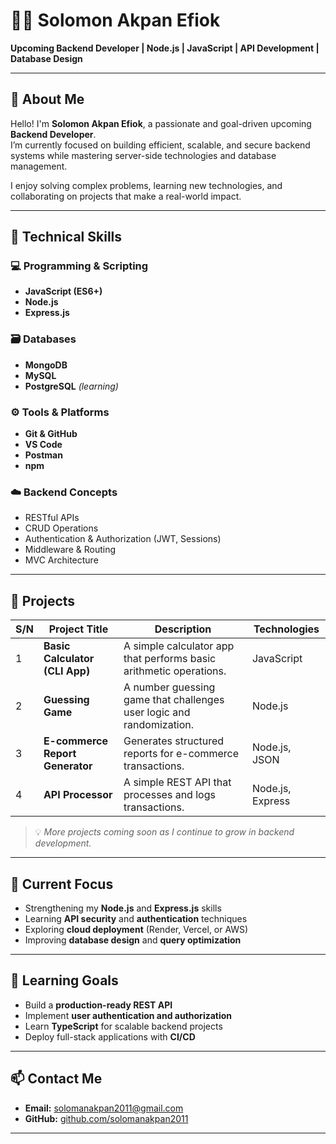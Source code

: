 # 👨‍💻 Solomon Akpan Efiok

**Upcoming Backend Developer | Node.js | JavaScript | API Development | Database Design**

---

## 🚀 About Me

Hello! I'm **Solomon Akpan Efiok**, a passionate and goal-driven upcoming **Backend Developer**.  
I’m currently focused on building efficient, scalable, and secure backend systems while mastering server-side technologies and database management.  

I enjoy solving complex problems, learning new technologies, and collaborating on projects that make a real-world impact.

---

## 🧩 Technical Skills

### 💻 Programming & Scripting
- **JavaScript (ES6+)**
- **Node.js**
- **Express.js**

### 🗃️ Databases
- **MongoDB**
- **MySQL**
- **PostgreSQL** *(learning)*

### ⚙️ Tools & Platforms
- **Git & GitHub**
- **VS Code**
- **Postman**
- **npm**

### ☁️ Backend Concepts
- RESTful APIs  
- CRUD Operations  
- Authentication & Authorization (JWT, Sessions)  
- Middleware & Routing  
- MVC Architecture  

---

## 📂 Projects

| S/N | Project Title | Description | Technologies |
|-----|----------------|--------------|---------------|
| 1 | **Basic Calculator (CLI App)** | A simple calculator app that performs basic arithmetic operations. | JavaScript |
| 2 | **Guessing Game** | A number guessing game that challenges user logic and randomization. | Node.js |
| 3 | **E-commerce Report Generator** | Generates structured reports for e-commerce transactions. | Node.js, JSON |
| 4 | **API Processor** | A simple REST API that processes and logs transactions. | Node.js, Express |

> 💡 *More projects coming soon as I continue to grow in backend development.*

---

## 🎯 Current Focus

- Strengthening my **Node.js** and **Express.js** skills  
- Learning **API security** and **authentication** techniques  
- Exploring **cloud deployment** (Render, Vercel, or AWS)  
- Improving **database design** and **query optimization**

---

## 🧠 Learning Goals

- Build a **production-ready REST API**  
- Implement **user authentication and authorization**  
- Learn **TypeScript** for scalable backend projects  
- Deploy full-stack applications with **CI/CD**

---

## 📫 Contact Me

- **Email:** [solomanakpan2011@gmail.com](mailto:solomanakpan2011@gmail.com)
- **GitHub:** [github.com/solomanakpan2011](https://github.com/solomanakpan2011)

---
